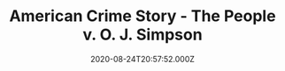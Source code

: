 ---
title: "American Crime Story - The People v. O. J. Simpson"
year: 2016
date: 2020-08-24T20:57:52.000Z
permalink: /almanac/tv/2020-08-24-american-crime-story/index.html
rating: 3
customImage: 1004
tmdbid: 64513
---